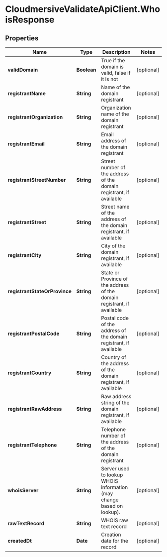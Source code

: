 # CloudmersiveValidateApiClient.WhoisResponse

## Properties
Name | Type | Description | Notes
------------ | ------------- | ------------- | -------------
**validDomain** | **Boolean** | True if the domain is valid, false if it is not | [optional] 
**registrantName** | **String** | Name of the domain registrant | [optional] 
**registrantOrganization** | **String** | Organization name of the domain registrant | [optional] 
**registrantEmail** | **String** | Email address of the domain registrant | [optional] 
**registrantStreetNumber** | **String** | Street number of the address of the domain registrant, if available | [optional] 
**registrantStreet** | **String** | Street name of the address of the domain registrant, if available | [optional] 
**registrantCity** | **String** | City of the domain registrant, if available | [optional] 
**registrantStateOrProvince** | **String** | State or Province of the address of the domain registrant, if available | [optional] 
**registrantPostalCode** | **String** | Postal code of the address of the domain registrant, if available | [optional] 
**registrantCountry** | **String** | Country of the address of the domain registrant, if available | [optional] 
**registrantRawAddress** | **String** | Raw address string of the domain registrant, if available | [optional] 
**registrantTelephone** | **String** | Telephone number of the address of the domain registrant | [optional] 
**whoisServer** | **String** | Server used to lookup WHOIS information (may change based on lookup). | [optional] 
**rawTextRecord** | **String** | WHOIS raw text record | [optional] 
**createdDt** | **Date** | Creation date for the record | [optional] 


